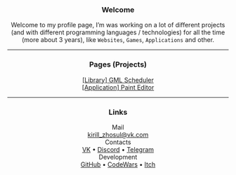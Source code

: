 <h3 align="center">Welcome</h3>
<p align="center">
  Welcome to my profile page, I’m was working on a lot of different projects (and with different programming languages / technologies) for all the time (more about 3 years), like <code>Websites</code>, <code>Games</code>, <code>Applications</code> and other.<br>
</p>

<hr>

<h3 align="center">Pages (Projects)</h3>
<p align="center">
  <a href="https://kirillzhosul.github.io/gamemaker-scheduler">[Library] GML Scheduler</a><br>
  <a href="https://kirillzhosul.github.io/gamemaker-paint-editor">[Application] Paint Editor</a>
</p>

<hr>
<h3 align="center">Links</h3>
<p align="center">
  Mail<br>
  <a href="mailto: kirill_zhosul@vk.com">kirill_zhosul@vk.com</a><br>
  Contacts<br>
  <a href="https://vk.com/kirillzhosul">VK</a> •
  <a href="https://discordapp.com/users/636928558203273216/">Discord</a> •
  <a href="https://t.me/kirillzhosul">Telegram</a><br>
  Development<br>
  <a href="https://github.com/kirillzhosul">GitHub</a> •
  <a href="https://www.codewars.com/users/Kirill%20Zhosul">CodeWars</a> •
  <a href="https://kirillzhosul.itch.io/">Itch</a>
</p>